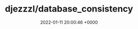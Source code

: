 ---
title: "djezzzl/database_consistency"
link: "https://github.com/djezzzl/database_consistency"
date: "2022-01-11 20:00:46 +0000"
description: "The tool to find inconsistency between models schema and database constraints."
category: "github"
---